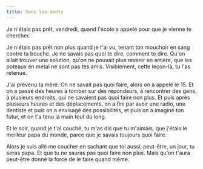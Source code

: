 ```yaml
---
title: Sans les dents
---
```


Je n'étais pas prêt, vendredi, quand l'école a appelé pour que je vienne te chercher. 

Je n'étais pas prêt non plus quand je t'ai vu, tenant ton mouchoir en sang contre ta bouche. Je ne savais pas quoi te dire, comment te dire. Qu'on allait trouver une solution, qu'on ne pouvait plus revenir en arrière, que les poteaux en métal ne sont pas tes amis. Visiblement, cette leçon-là, tu l'as retenue. 

J'ai prévenu ta mère. On ne savait pas quoi faire, alors on a appelé le 15. Et on a passé des heures à tomber sur des répondeurs, à rencontrer des gens, à plusieurs endroits, qui ne savaient pas quoi faire non plus. Et puis après plusieurs heures et des déplacements, on a fini par avoir une radio, une dentiste et puis on a envisagé des possibilités, et puis on a imaginé ton futur, et on t'a tenu la main tout du long.

Et le soir, quand je t'ai couché, tu m'as dis que tu m'aimais, que j'étais le meilleur papa du monde, parce que je savais toujours quoi faire.

Alors je suis allé me coucher en sachant que toi aussi, peut-être, un jour, tu seras papa. Et que tu ne sauras pas quoi faire non plus. Mais qu'on t'aura peut-être donné la force de le faire quand même.
